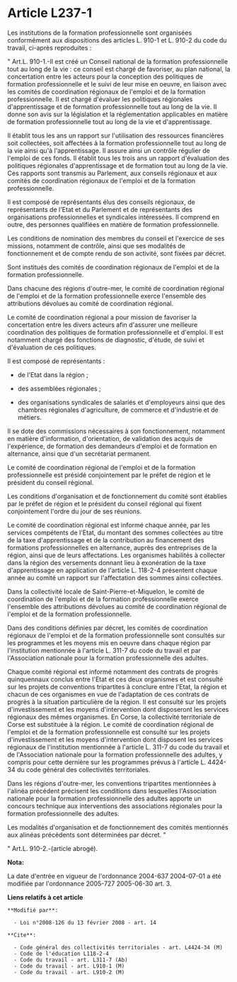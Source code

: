 # Article L237-1

Les institutions de la formation professionnelle sont organisées conformément aux dispositions des articles L. 910-1 et L.
910-2 du code du travail, ci-après reproduites : 

" Art.L. 910-1.-Il est créé un Conseil national de la formation professionnelle tout au long de la vie : ce conseil est
chargé de favoriser, au plan national, la concertation entre les acteurs pour la conception des politiques de formation
professionnelle et le suivi de leur mise en oeuvre, en liaison avec les comités de coordination régionaux de l'emploi et de
la formation professionnelle. Il est chargé d'évaluer les politiques régionales d'apprentissage et de formation
professionnelle tout au long de la vie. Il donne son avis sur la législation et la réglementation applicables en matière de
formation professionnelle tout au long de la vie et d'apprentissage. 

Il établit tous les ans un rapport sur l'utilisation des ressources financières soit collectées, soit affectées à la
formation professionnelle tout au long de la vie ainsi qu'à l'apprentissage. Il assure ainsi un contrôle régulier de l'emploi
de ces fonds. Il établit tous les trois ans un rapport d'évaluation des politiques régionales d'apprentissage et de formation
tout au long de la vie. Ces rapports sont transmis au Parlement, aux conseils régionaux et aux comités de coordination
régionaux de l'emploi et de la formation professionnelle. 

Il est composé de représentants élus des conseils régionaux, de représentants de l'Etat et du Parlement et de représentants
des organisations professionnelles et syndicales intéressées. Il comprend en outre, des personnes qualifiées en matière de
formation professionnelle. 

Les conditions de nomination des membres du conseil et l'exercice de ses missions, notamment de contrôle, ainsi que ses
modalités de fonctionnement et de compte rendu de son activité, sont fixées par décret. 

Sont institués des comités de coordination régionaux de l'emploi et de la formation professionnelle. 

Dans chacune des régions d'outre-mer, le comité de coordination régional de l'emploi et de la formation professionnelle
exerce l'ensemble des attributions dévolues au comité de coordination régional. 

Le comité de coordination régional a pour mission de favoriser la concertation entre les divers acteurs afin d'assurer une
meilleure coordination des politiques de formation professionnelle et d'emploi. Il est notamment chargé des fonctions de
diagnostic, d'étude, de suivi et d'évaluation de ces politiques. 

Il est composé de représentants :

- de l'Etat dans la région ;

- des assemblées régionales ;

- des organisations syndicales de salariés et d'employeurs ainsi que des chambres régionales d'agriculture, de commerce et
d'industrie et de métiers. 

Il se dote des commissions nécessaires à son fonctionnement, notamment en matière d'information, d'orientation, de validation
des acquis de l'expérience, de formation des demandeurs d'emploi et de formation en alternance, ainsi que d'un secrétariat
permanent. 

Le comité de coordination régional de l'emploi et de la formation professionnelle est présidé conjointement par le préfet de
région et le président du conseil régional. 

Les conditions d'organisation et de fonctionnement du comité sont établies par le préfet de région et le président du conseil
régional qui fixent conjointement l'ordre du jour de ses réunions. 

Le comité de coordination régional est informé chaque année, par les services compétents de l'Etat, du montant des sommes
collectées au titre de la taxe d'apprentissage et de la contribution au financement des formations professionnelles en
alternance, auprès des entreprises de la région, ainsi que de leurs affectations. Les organismes habilités à collecter dans
la région des versements donnant lieu à exonération de la taxe d'apprentissage en application de l'article L. 118-2-4
présentent chaque année au comité un rapport sur l'affectation des sommes ainsi collectées. 

Dans la collectivité locale de Saint-Pierre-et-Miquelon, le comité de coordination de l'emploi et de la formation
professionnelle exerce l'ensemble des attributions dévolues au comité de coordination régional de l'emploi et de la formation
professionnelle. 

Dans des conditions définies par décret, les comités de coordination régionaux de l'emploi et de la formation professionnelle
sont consultés sur les programmes et les moyens mis en oeuvre dans chaque région par l'institution mentionnée à l'article L.
311-7 du code du travail et par l'Association nationale pour la formation professionnelle des adultes. 

Chaque comité régional est informé notamment des contrats de progrès quinquennaux conclus entre l'Etat et ces deux organismes
et est consulté sur les projets de conventions tripartites à conclure entre l'Etat, la région et chacun de ces organismes en
vue de l'adaptation de ces contrats de progrès à la situation particulière de la région. Il est consulté sur les projets
d'investissement et les moyens d'intervention dont disposeront les services régionaux des mêmes organismes. En Corse, la
collectivité territoriale de Corse est substituée à la région. Le comité de coordination régional de l'emploi et de la
formation professionnelle est consulté sur les projets d'investissement et les moyens d'intervention dont disposent les
services régionaux de l'institution mentionnée à l'article L. 311-7 du code du travail et de l'Association nationale pour la
formation professionnelle des adultes, y compris pour cette dernière sur les programmes prévus à l'article L. 4424-34 du code
général des collectivités territoriales. 

Dans les régions d'outre-mer, les conventions tripartites mentionnées à l'alinéa précédent précisent les conditions dans
lesquelles l'Association nationale pour la formation professionnelle des adultes apporte un concours technique aux
interventions des associations régionales pour la formation professionnelle des adultes. 

Les modalités d'organisation et de fonctionnement des comités mentionnés aux alinéas précédents sont déterminées par décret.
" 

" Art.L. 910-2.-(article abrogé).

**Nota:**

La date d'entrée en vigueur de l'ordonnance 2004-637 2004-07-01 a été modifiée par l'ordonnance 2005-727 2005-06-30 art. 3.

**Liens relatifs à cet article**

	**Modifié par**:

	  - Loi n°2008-126 du 13 février 2008 - art. 14

	**Cite**:

	  - Code général des collectivités territoriales - art. L4424-34 (M)
	  - Code de l'éducation L118-2-4
	  - Code du travail - art. L311-7 (Ab)
	  - Code du travail - art. L910-1 (M)
	  - Code du travail - art. L910-2 (M)
